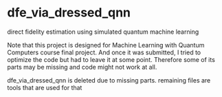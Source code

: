 # dfe_via_dressed_qnn
direct fidelity estimation using simulated quantum machine learning


Note that this project is designed for Machine Learning with Quantum Computers course final project. And once it was submitted, I tried to optimize the code but had to leave it at some point. Therefore some of its parts may be missing and code might not work at all.

dfe_via_dressed_qnn is deleted due to missing parts. remaining files are tools that are used for that
